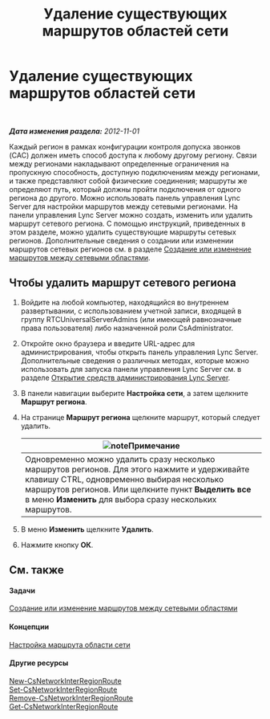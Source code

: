 ﻿---
title: Удаление существующих маршрутов областей сети
TOCTitle: Удаление существующих маршрутов областей сети
ms:assetid: 6256ff80-5f1e-48b4-928b-24aeb3c1a0e7
ms:mtpsurl: https://technet.microsoft.com/ru-ru/library/JJ688074(v=OCS.15)
ms:contentKeyID: 49888019
ms.date: 05/19/2016
mtps_version: v=OCS.15
ms.translationtype: HT
---

# Удаление существующих маршрутов областей сети

 

_**Дата изменения раздела:** 2012-11-01_

Каждый регион в рамках конфигурации контроля допуска звонков (CAC) должен иметь способ доступа к любому другому региону. Связи между регионами накладывают определенные ограничения на пропускную способность, доступную подключениям между регионами, и также представляют собой физические соединения; маршруты же определяют путь, который должны пройти подключения от одного региона до другого. Можно использовать панель управления Lync Server для настройки маршрутов между сетевыми регионами. На панели управления Lync Server можно создать, изменить или удалить маршрут сетевого региона. С помощью инструкций, приведенных в этом разделе, можно удалить существующие маршруты сетевых регионов. Дополнительные сведения о создании или изменении маршрутов сетевых регионов см. в разделе [Создание или изменение маршрутов между сетевыми областями](lync-server-2013-creating-or-modifying-network-region-routes.md).

## Чтобы удалить маршрут сетевого региона

1.  Войдите на любой компьютер, находящийся во внутреннем развертывании, с использованием учетной записи, входящей в группу RTCUniversalServerAdmins (или имеющей равнозначные права пользователя) либо назначенной роли CsAdministrator.

2.  Откройте окно браузера и введите URL-адрес для администрирования, чтобы открыть панель управления Lync Server. Дополнительные сведения о различных методах, которые можно использовать для запуска панели управления Lync Server см. в разделе [Открытие средств администрирования Lync Server](lync-server-2013-open-lync-server-administrative-tools.md).

3.  В панели навигации выберите **Настройка сети**, а затем щелкните **Маршрут региона**.

4.  На странице **Маршрут региона** щелкните маршрут, который следует удалить.
    
    <table>
    <thead>
    <tr class="header">
    <th><img src="images/Gg398412.note(OCS.15).gif" title="note" alt="note" />Примечание</th>
    </tr>
    </thead>
    <tbody>
    <tr class="odd">
    <td>Одновременно можно удалить сразу несколько маршрутов регионов. Для этого нажмите и удерживайте клавишу CTRL, одновременно выбирая несколько маршрутов регионов. Или щелкните пункт <strong>Выделить все</strong> в меню <strong>Изменить</strong> для выбора сразу нескольких маршрутов.</td>
    </tr>
    </tbody>
    </table>


5.  В меню **Изменить** щелкните **Удалить**.

6.  Нажмите кнопку **ОК**.

## См. также

#### Задачи

[Создание или изменение маршрутов между сетевыми областями](lync-server-2013-creating-or-modifying-network-region-routes.md)  

#### Концепции

[Настройка маршрута области сети](https://technet.microsoft.com/ru-ru/library/gg133706\(v=ocs.15\))  

#### Другие ресурсы

[New-CsNetworkInterRegionRoute](https://docs.microsoft.com/en-us/powershell/module/skype/New-CsNetworkInterRegionRoute)  
[Set-CsNetworkInterRegionRoute](set-csnetworkinterregionroute.md)  
[Remove-CsNetworkInterRegionRoute](remove-csnetworkinterregionroute.md)  
[Get-CsNetworkInterRegionRoute](get-csnetworkinterregionroute.md)

